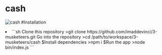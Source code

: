 # cash
![cash](http://www.asbuers.com/basket-villeurbanne/wp-content/uploads/2018/06/prixLicences-259x300.png)
#Installation

<li>
```sh
Clone this repository
>git clone https://github.com/imaddevinci/3-musketeers.git
Go into the repository
>cd /path/to/workspace/3-musketeers/cash
$Install dependencies
>npm i
$Run the app
>node bin/index.js
```
</li>